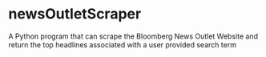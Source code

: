 # newsOutletScraper
A Python program that can scrape the Bloomberg News Outlet Website and return the top headlines associated with a user provided search term
